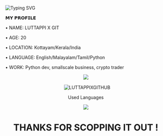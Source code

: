
![Typing SVG](https://readme-typing-svg.herokuapp.com/?lines=𝗛𝗮𝗶+𝗜𝗮𝗺+LUTTAPPI+x+GITHUB;𝗜𝗮𝗺+𝗔+𝗣𝘆𝘁𝗵𝗼𝗻+𝗗𝗲𝘃𝗲𝗹𝗼𝗽𝗲𝗿)


<p align="left">
𝗠𝗬 𝗣𝗥𝗢𝗙𝗜𝗟𝗘
<p align="left">
• NAME: LUTTAPPI X GIT
<p align="left">
• AGE: 20
<p align="left">
• LOCATION: Kottayam/Kerala/India
<p align="left">
• LANGUAGE: English/Malayalam/Tamil/Python
<p align="left">
• WORK: Python dev, smallscale business, crypto trader

<p align="center">
  <img src="https://github-stats-alpha.vercel.app/api/?username=LUTTAPPIXGITHUB&cc=000&tc=00ff00&ic=fff000&bc=fff" align="center">
</p>

<p align="center">&nbsp;
  <img align="center" src="https://github-readme-stats.vercel.app/api?username=LUTTAPPIXGITHUB&&show_icons=true&theme=midnight-purple" alt="LUTTAPPIXGITHUB"/>
</p>        

<p align="center">Used Languages </p>
<p align="center">
  <img src="https://github-readme-stats.vercel.app/api/top-langs/?username=LUTTAPPIXGITHUB&layout=compact&theme=tokyonight" align="center">
</p>

<h1 align="center">THANKS FOR SCOPPING IT OUT ! </h1>




